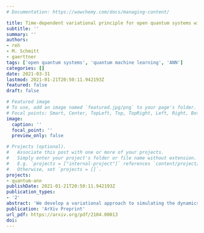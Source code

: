```yaml
---
# Documentation: https://wowchemy.com/docs/managing-content/

title: Time-dependent variational principle for open quantum systems with artificial neural networks
subtitle: ''
summary: ''
authors:
- reh
- M. Schmitt
- gaerttner
tags: ['open quantum systems', 'quantum machine learning', 'ANN']
categories: []
date: 2021-03-31
lastmod: 2021-01-21T20:50:11.942193Z
featured: false
draft: false

# Featured image
# To use, add an image named `featured.jpg/png` to your page's folder.
# Focal points: Smart, Center, TopLeft, Top, TopRight, Left, Right, BottomLeft, Bottom, BottomRight.
image:
  caption: ''
  focal_point: ''
  preview_only: false

# Projects (optional).
#   Associate this post with one or more of your projects.
#   Simply enter your project's folder or file name without extension.
#   E.g. `projects = ["internal-project"]` references `content/project/deep-learning/index.md`.
#   Otherwise, set `projects = []`.
projects:
- quantum-ann
publishDate: 2021-01-21T20:50:11.942193Z
publication_types:
- '2'
abstract: 'We develop a variational approach to simulating the dynamics of open quantum many-body systems using deep autoregressive neural networks. The parameters of a compressed representation of a mixed quantum state are adapted dynamically according to the Lindbald master equation by employing a time-dependent variational principle. We illustrate our approach by solving the dissipative quantum Heisenberg model in one and two dimensions for up to 40 spins and by applying it to the simulation of confinement dynamics in the presence of dissipation.'
publication: 'ArXiv Preprint'
url_pdf: https://arxiv.org/pdf/2104.00013
doi: 
---
```

